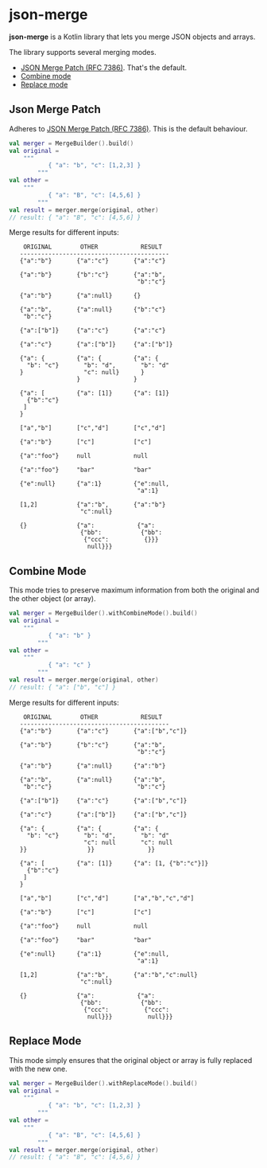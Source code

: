 # json-merge

**json-merge** is a Kotlin library that lets you merge JSON objects and arrays.

The library supports several merging modes.

* [JSON Merge Patch (RFC 7386)](#json-merge-patch). That's the default.
* [Combine mode](#combine-mode)
* [Replace mode](#replace-mode)

## Json Merge Patch

Adheres to [JSON Merge Patch (RFC 7386)](https://www.rfc-editor.org/rfc/rfc7386). This is the default behaviour.

```kotlin
val merger = MergeBuilder().build()
val original =
    """
           { "a": "b", "c": [1,2,3] }
        """
val other =
    """
           { "a": "B", "c": [4,5,6] }
        """
val result = merger.merge(original, other)
// result: { "a": "B", "c": [4,5,6] }
```

Merge results for different inputs:

```
    ORIGINAL        OTHER            RESULT
   ------------------------------------------
   {"a":"b"}       {"a":"c"}       {"a":"c"}

   {"a":"b"}       {"b":"c"}       {"a":"b",
                                    "b":"c"}

   {"a":"b"}       {"a":null}      {}

   {"a":"b",       {"a":null}      {"b":"c"}
    "b":"c"}

   {"a":["b"]}     {"a":"c"}       {"a":"c"}

   {"a":"c"}       {"a":["b"]}     {"a":["b"]}

   {"a": {         {"a": {         {"a": {
     "b": "c"}       "b": "d",       "b": "d"
   }                 "c": null}      }
                   }               }

   {"a": [         {"a": [1]}      {"a": [1]}
     {"b":"c"}
    ]
   }

   ["a","b"]       ["c","d"]       ["c","d"]

   {"a":"b"}       ["c"]           ["c"]

   {"a":"foo"}     null            null

   {"a":"foo"}     "bar"           "bar"

   {"e":null}      {"a":1}         {"e":null,
                                    "a":1}

   [1,2]           {"a":"b",       {"a":"b"}
                    "c":null}

   {}              {"a":            {"a":
                    {"bb":           {"bb":
                     {"ccc":          {}}}
                      null}}}
```

## Combine Mode

This mode tries to preserve maximum information from both the original and the other object (or array).

```kotlin
val merger = MergeBuilder().withCombineMode().build()
val original =
    """
           { "a": "b" }
        """
val other =
    """
           { "a": "c" }
        """
val result = merger.merge(original, other)
// result: { "a": ["b", "c"] }
```

Merge results for different inputs:

```
    ORIGINAL        OTHER            RESULT
   ------------------------------------------
   {"a":"b"}       {"a":"c"}       {"a":["b","c"]}

   {"a":"b"}       {"b":"c"}       {"a":"b",
                                    "b":"c"}

   {"a":"b"}       {"a":null}      {"a":"b"}

   {"a":"b",       {"a":null}      {"a":"b",
    "b":"c"}                        "b":"c"}
    
   {"a":["b"]}     {"a":"c"}       {"a":["b","c"]}

   {"a":"c"}       {"a":["b"]}     {"a":["b","c"]}

   {"a": {         {"a": {         {"a": {
     "b": "c"}       "b": "d",       "b": "d"
                     "c": null       "c": null
   }}                 }}               }}

   {"a": [         {"a": [1]}      {"a": [1, {"b":"c"}]}
     {"b":"c"}
    ]
   }

   ["a","b"]       ["c","d"]       ["a","b","c","d"]

   {"a":"b"}       ["c"]           ["c"]

   {"a":"foo"}     null            null

   {"a":"foo"}     "bar"           "bar"

   {"e":null}      {"a":1}         {"e":null,
                                    "a":1}

   [1,2]           {"a":"b",       {"a":"b","c":null}
                    "c":null}

   {}              {"a":            {"a":            
                    {"bb":           {"bb":             
                     {"ccc":          {"ccc":           
                      null}}}          null}}}
```

## Replace Mode

This mode simply ensures that the original object or array is fully replaced with the new one.

```kotlin
val merger = MergeBuilder().withReplaceMode().build()
val original =
    """
           { "a": "b", "c": [1,2,3] }
        """
val other =
    """
           { "a": "B", "c": [4,5,6] }
        """
val result = merger.merge(original, other)
// result: { "a": "B", "c": [4,5,6] }
```
